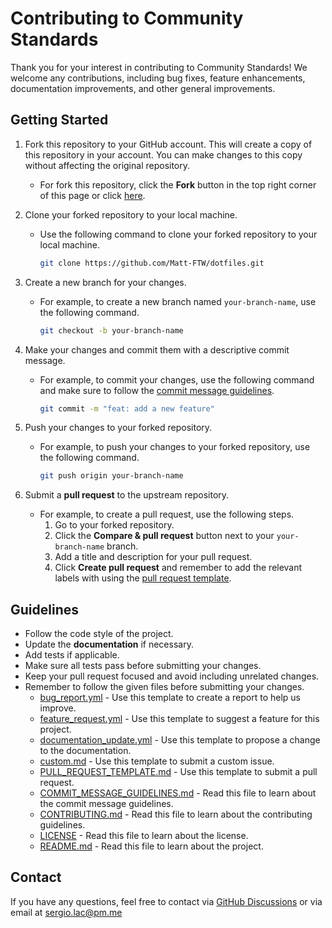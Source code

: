 # Contributing to Community Standards

Thank you for your interest in contributing to Community Standards! We welcome any contributions, including bug fixes, feature enhancements, documentation improvements, and other general improvements.

## Getting Started

1. Fork this repository to your GitHub account. This will create a copy of this repository in your account. You can make changes to this copy without affecting the original repository.
   - For fork this repository, click the **Fork** button in the top right corner of this page or click [here](https://github.com/Matt-FTW/dotfiles/fork).
2. Clone your forked repository to your local machine.

   - Use the following command to clone your forked repository to your local machine.

     ```bash
     git clone https://github.com/Matt-FTW/dotfiles.git
     ```

3. Create a new branch for your changes.

   - For example, to create a new branch named `your-branch-name`, use the following command.

     ```bash
     git checkout -b your-branch-name
     ```

4. Make your changes and commit them with a descriptive commit message.

   - For example, to commit your changes, use the following command and make sure to follow the [commit message guidelines](./COMMIT_MESSAGE_GUIDELINES.md).

     ```bash
     git commit -m "feat: add a new feature"
     ```

5. Push your changes to your forked repository.

   - For example, to push your changes to your forked repository, use the following command.

     ```bash
     git push origin your-branch-name
     ```

6. Submit a **pull request** to the upstream repository.
   - For example, to create a pull request, use the following steps.
     1. Go to your forked repository.
     2. Click the **Compare & pull request** button next to your `your-branch-name` branch.
     3. Add a title and description for your pull request.
     4. Click **Create pull request** and remember to add the relevant labels with using the [pull request template](./PULL_REQUEST_TEMPLATE.md).

## Guidelines

- Follow the code style of the project.
- Update the **documentation** if necessary.
- Add tests if applicable.
- Make sure all tests pass before submitting your changes.
- Keep your pull request focused and avoid including unrelated changes.
- Remember to follow the given files before submitting your changes.
  - [bug_report.yml](./ISSUE_TEMPLATE/bug_report.yml) - Use this template to create a report to help us improve.
  - [feature_request.yml](./ISSUE_TEMPLATE/feature_request.yml) - Use this template to suggest a feature for this project.
  - [documentation_update.yml](./ISSUE_TEMPLATE/documentation_update.yml) - Use this template to propose a change to the documentation.
  - [custom.md](./ISSUE_TEMPLATE/custom.md) - Use this template to submit a custom issue.
  - [PULL_REQUEST_TEMPLATE.md](./PULL_REQUEST_TEMPLATE.md) - Use this template to submit a pull request.
  - [COMMIT_MESSAGE_GUIDELINES.md](./COMMIT_MESSAGE_GUIDELINES.md) - Read this file to learn about the commit message guidelines.
  - [CONTRIBUTING.md](./CONTRIBUTING.md) - Read this file to learn about the contributing guidelines.
  - [LICENSE](../LICENSE) - Read this file to learn about the license.
  - [README.md](./README.md) - Read this file to learn about the project.

## Contact

If you have any questions, feel free to contact via [GitHub Discussions](https://github.com/Matt-FTW/dotfiles/discussions) or via email at sergio.lac@pm.me
